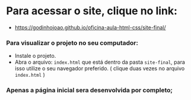 # Para acessar o site, clique no link:
   - https://godinhojoao.github.io/oficina-aula-html-css/site-final/

### Para visualizar o projeto no seu computador:
  - Instale o projeto.
  - Abra o arquivo: `index.html` que está dentro da pasta `site-final`, para isso utilize o seu navegador preferido. ( clique duas vezes no arquivo `index.html` )

### Apenas a página inicial sera desenvolvida por completo;